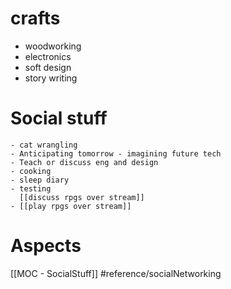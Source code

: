 # crafts
- woodworking
- electronics
- soft design 
- story writing

# Social stuff
	- cat wrangling
	- Anticipating tomorrow - imagining future tech
	- Teach or discuss eng and design
	- cooking
	- sleep diary
	- testing
	  [[discuss rpgs over stream]]
	- [[play rpgs over stream]]

# Aspects

[[MOC - SocialStuff]]
#reference/socialNetworking
